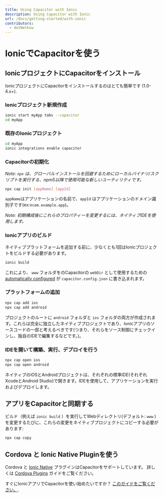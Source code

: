 ```yaml
---
title: Using Capacitor with Ionic
description: Using Capacitor with Ionic
url: /docs/getting-started/with-ionic
contributors:
  - dotNetkow
---
```


# IonicでCapacitorを使う

## IonicプロジェクトにCapacitorをインストール
IonicプロジェクトにCapacitorをインストールするのはとても簡単です (1.0-4.x+).

### Ionicプロジェクト新規作成

```bash
ionic start myApp tabs --capacitor
cd myApp
```

### 既存のIonicプロジェクト

```bash
cd myApp
ionic integrations enable capacitor
```

### Capacitorの初期化

*Note: `npx` は、グローバルインストールを回避するためにローカルバイナリ/スクリプトを実行する、npm5以降で使用可能な新しいユーティリティです。*

```bash
npx cap init [appName] [appId]
```

`appName`はアプリケーションの名前で、`appId` はアプリケーションのドメイン識別子です(ex:v`com.example.app`)。

*Note: 初期構成後にこれらのプロパティーを変更するには、ネイティブIDEを使用します。*

### Ionicアプリのビルド

ネイティブプラットフォームを追加する前に、少なくとも1回はIonicプロジェクトをビルドする必要があります。

```bash
ionic build
```

これにより、 `www` フォルダをのCapacitorの `webDir` として使用するための [automatically configured](/docs/basics/configuring-your-app) が `capacitor.config.json` に書き込まれます。

### プラットフォームの追加

```bash
npx cap add ios
npx cap add android
```

プロジェクトのルートに `android` フォルダと `ios` フォルダの両方が作成されます。これらは完全に独立したネイティブプロジェクトであり、Ionicアプリのソースコードの一部と考えるべきです(つまり、それらをソース制御にチェックインし、独自のIDEで編集するなどです。)。

### IDEを開いて構築、実行、デプロイを行う

```bash
npx cap open ios
npx cap open android
```

ネイティブのiOSとAndroidプロジェクトは、それぞれの標準IDE(それぞれXcodeとAndroid Studio)で開きます。IDEを使用して、アプリケーションを実行およびデプロイします。

## アプリをCapacitorと同期する

ビルド（例えば `ionic build` ）を実行してWebディレクトリ(デフォルト: `www` )を変更するたびに、これらの変更をネイティブプロジェクトにコピーする必要があります:

```bash
npx cap copy
```

## Cordova と Ionic Native Pluginを使う

Cordova と [Ionic Native](https://ionicframework.com/docs/native/) プラグインはCapacitorをサポートしています。 詳しくは [Cordova Plugins](/docs/cordova/using-cordova-plugins) ガイドをご覧ください。

すぐにIonicアプリでCapacitorを使い始めたいですか？ [このガイドをご覧ください。](/docs/guides/ionic-framework-app).
